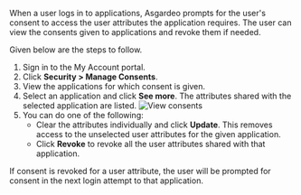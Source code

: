 <!-- markdownlint-disable-next-line -->
When a user logs in to applications, Asgardeo prompts for the user's consent to access the user attributes the application requires. The user can view the consents given to applications and revoke them if needed.

Given below are the steps to follow.

1. Sign in to the My Account portal.
2. Click **Security > Manage Consents**.
3. View the applications for which consent is given.
4. Select an application and click **See more**. The attributes shared with the selected application are listed.
   <img :src="$withBase('/assets/img/guides/organization/self-service/myaccount/view-consents.png')" alt="View consents">
5. You can do one of the following:
    - Clear the attributes individually and click **Update**. This removes access to the unselected user attributes for the given application.
    - Click **Revoke** to revoke all the user attributes shared with that application.

If consent is revoked for a user attribute, the user will be prompted for consent in the next login attempt to that application.
